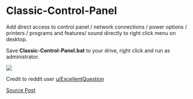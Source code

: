 # Classic-Control-Panel

Add direct access to control panel / network connections / power options / printers / programs and features/ sound directly to right click menu on desktop. 


Save **Classic-Control-Panel.bat** to your drive, right click and run as administrator. 



<img src="https://i.imgur.com/5yd8Xqj.png">


Credit to reddit user <a href="https://old.reddit.com/user/ExcellentQuestion">u/ExcellentQuestion</a>

<a href="https://old.reddit.com/r/sysadmin/comments/1hb6qky/whats_your_quick_trick_that_every_sysadmin_should/m1ep1eu/">Source Post</a>

